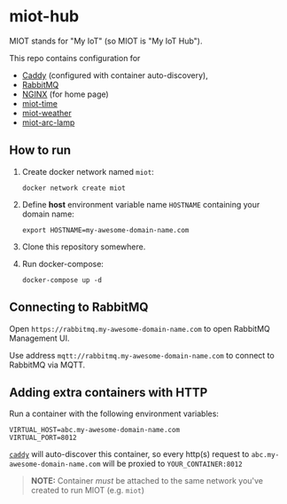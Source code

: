 miot-hub
========

MIOT stands for "My IoT" (so MIOT is "My IoT Hub").

This repo contains configuration for

* [Caddy](https://github.com/mholt/caddy) (configured with container auto-discovery),
* [RabbitMQ](https://hub.docker.com/_/rabbitmq/)
* [NGINX](https://hub.docker.com/_/nginx/) (for home page)
* [miot-time](time/README.md)
* [miot-weather](weather/README.md)
* [miot-arc-lamp](arc-lamp/README.md)

How to run
----------

1. Create docker network named `miot`:

   ```shell
   docker network create miot
   ```

2. Define **host** environment variable name `HOSTNAME` containing your domain name:

   ```shell
   export HOSTNAME=my-awesome-domain-name.com
   ```

3. Clone this repository somewhere.
4. Run docker-compose:

   ```shell
   docker-compose up -d
   ```

Connecting to RabbitMQ
----------------------

Open `https://rabbitmq.my-awesome-domain-name.com` to open RabbitMQ Management UI.

Use address `mqtt://rabbitmq.my-awesome-domain-name.com` to connect to RabbitMQ via MQTT.

Adding extra containers with HTTP
---------------------------------

Run a container with the following environment variables:

```
VIRTUAL_HOST=abc.my-awesome-domain-name.com
VIRTUAL_PORT=8012
```

[`caddy`](https://github.com/mholt/caddy) will auto-discover this container, so every http(s) request to `abc.my-awesome-domain-name.com` will be proxied to `YOUR_CONTAINER:8012`

> **NOTE:** Container *must* be attached to the same network you've created to run MIOT (e.g. `miot`)